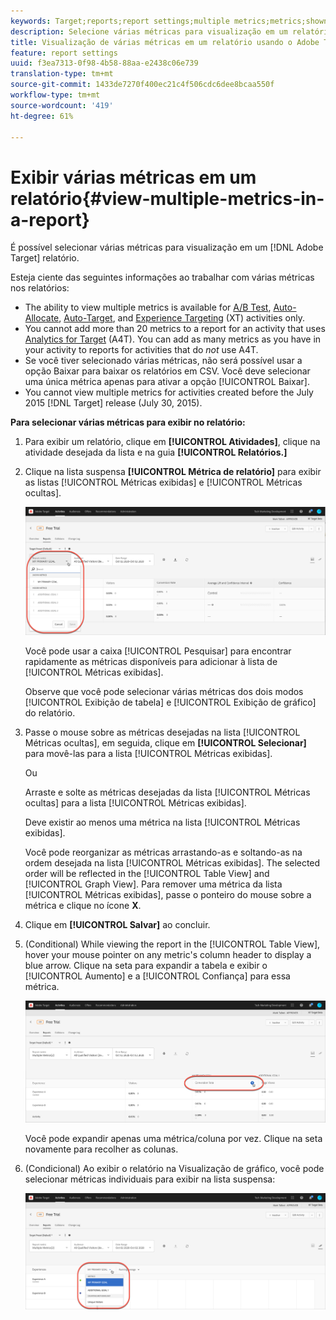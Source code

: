 ```yaml
---
keywords: Target;reports;report settings;multiple metrics;metrics;shown metrics;hidden metrics
description: Selecione várias métricas para visualização em um relatório usando o Adobe Target.
title: Visualização de várias métricas em um relatório usando o Adobe Target
feature: report settings
uuid: f3ea7313-0f98-4b58-88aa-e2438c06e739
translation-type: tm+mt
source-git-commit: 1433de7270f400ec21c4f506cdc6dee8bcaa550f
workflow-type: tm+mt
source-wordcount: '419'
ht-degree: 61%

---
```



# Exibir várias métricas em um relatório{#view-multiple-metrics-in-a-report}

É possível selecionar várias métricas para visualização em um [!DNL Adobe Target] relatório.

Esteja ciente das seguintes informações ao trabalhar com várias métricas nos relatórios:

* The ability to view multiple metrics is available for [A/B Test](/help/c-activities/t-test-ab/test-ab.md), [Auto-Allocate](/help/c-activities/automated-traffic-allocation/automated-traffic-allocation.md), [Auto-Target](/help/c-activities/auto-target-to-optimize.md), and [Experience Targeting](/help/c-activities/t-experience-target/experience-target.md) (XT) activities only.
* You cannot add more than 20 metrics to a report for an activity that uses [Analytics for Target](/help/c-integrating-target-with-mac/a4t/a4t.md) (A4T). You can add as many metrics as you have in your activity to reports for activities that do *not* use A4T.
* Se você tiver selecionado várias métricas, não será possível usar a opção [](/help/c-reports/downloading-data-in-csv-file.md)Baixar para baixar os relatórios em CSV. Você deve selecionar uma única métrica apenas para ativar a opção [!UICONTROL Baixar].
* You cannot view multiple metrics for activities created before the July 2015 [!DNL Target] release (July 30, 2015).

**Para selecionar várias métricas para exibir no relatório:**

1. Para exibir um relatório, clique em **[!UICONTROL Atividades]**, clique na atividade desejada da lista e na guia **[!UICONTROL Relatórios.]**
1. Clique na lista suspensa **[!UICONTROL Métrica de relatório]** para exibir as listas [!UICONTROL Métricas exibidas] e [!UICONTROL Métricas ocultas].

   ![](assets/multiple_metrics.png)

   Você pode usar a caixa [!UICONTROL Pesquisar] para encontrar rapidamente as métricas disponíveis para adicionar à lista de [!UICONTROL Métricas exibidas].

   Observe que você pode selecionar várias métricas dos dois modos [!UICONTROL Exibição de tabela] e [!UICONTROL Exibição de gráfico] do relatório.

1. Passe o mouse sobre as métricas desejadas na lista [!UICONTROL Métricas ocultas], em seguida, clique em **[!UICONTROL Selecionar]** para movê-las para a lista [!UICONTROL Métricas exibidas].

   Ou

   Arraste e solte as métricas desejadas da lista [!UICONTROL Métricas ocultas] para a lista [!UICONTROL Métricas exibidas].

   Deve existir ao menos uma métrica na lista [!UICONTROL Métricas exibidas].

   Você pode reorganizar as métricas arrastando-as e soltando-as na ordem desejada na lista [!UICONTROL Métricas exibidas]. The selected order will be reflected in the [!UICONTROL Table View] and [!UICONTROL Graph View]. Para remover uma métrica da lista [!UICONTROL Métricas exibidas], passe o ponteiro do mouse sobre a métrica e clique no ícone **X**.

1. Clique em **[!UICONTROL Salvar]** ao concluir.
1. (Conditional) While viewing the report in the [!UICONTROL Table View], hover your mouse pointer on any metric&#39;s column header to display a blue arrow. Clique na seta para expandir a tabela e exibir o [!UICONTROL Aumento] e a [!UICONTROL Confiança] para essa métrica.

   ![](assets/multiple_metrics_table.png)

   Você pode expandir apenas uma métrica/coluna por vez. Clique na seta novamente para recolher as colunas.

1. (Condicional) Ao exibir o relatório na Visualização de gráfico, você pode selecionar métricas individuais para exibir na lista suspensa:

   ![](assets/multiple_metrics_graph.png)

